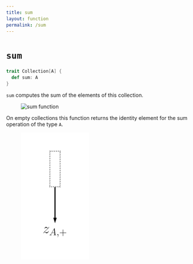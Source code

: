 ```yaml
---
title: sum
layout: function
permalink: /sum
---
```


# `sum`

~~~ scala
trait Collection[A] {
  def sum: A
}
~~~

`sum` computes the sum of the elements of this collection.

<figure class="diagram">
  <img src="images/sum.1.svg" alt="sum function">
  <!-- <figcaption class="diagram-desc"></figcaption> -->
</figure>

On empty collections this function returns the identity element for the sum operation of the type `A`.

<figure class="diagram">
  <img src="images/sum.2.svg" alt="sum function">
  <!-- <figcaption class="diagram-desc"></figcaption> -->
</figure>

